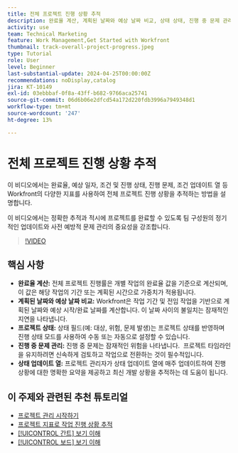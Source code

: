 ```yaml
---
title: 전체 프로젝트 진행 상황 추적
description: 완료율 계산, 계획된 날짜와 예상 날짜 비교, 상태 상태, 진행 중 문제 관리 및 주간 업데이트를 통해 Workfront에서 프로젝트 진행 상황을 추적하여 명확하고 시기 적절한 프로젝트 추적을 수행할 수 있습니다.
activity: use
team: Technical Marketing
feature: Work Management,Get Started with Workfront
thumbnail: track-overall-project-progress.jpeg
type: Tutorial
role: User
level: Beginner
last-substantial-update: 2024-04-25T00:00:00Z
recommendations: noDisplay,catalog
jira: KT-10149
exl-id: 03ebbbaf-0f8a-43ff-b682-9766aca25741
source-git-commit: 06d6b06e2dfcd54a172d220fdb3996a7949348d1
workflow-type: tm+mt
source-wordcount: '247'
ht-degree: 13%

---
```


# 전체 프로젝트 진행 상황 추적

이 비디오에서는 완료율, 예상 일자, 조건 및 진행 상태, 진행 문제, 조건 업데이트 열 등 Workfront의 다양한 지표를 사용하여 전체 프로젝트 진행 상황을 추적하는 방법을 설명합니다.

이 비디오에서는 정확한 추적과 적시에 프로젝트를 완료할 수 있도록 팀 구성원의 정기적인 업데이트와 사전 예방적 문제 관리의 중요성을 강조합니다. &#x200B;

>[!VIDEO](https://video.tv.adobe.com/v/3428748/?quality=12&learn=on&enablevpops)

## 핵심 사항

* **완료율 계산:** 전체 프로젝트 진행률은 개별 작업의 완료율 값을 기준으로 계산되며, 이 값은 해당 작업의 기간 또는 계획된 시간으로 가중치가 적용됩니다. &#x200B;
* **계획된 날짜와 예상 날짜 비교:** Workfront은 작업 기간 및 전임 작업을 기반으로 계획된 날짜와 예상 시작/완료 날짜를 계산합니다. &#x200B; 이 날짜 사이의 불일치는 잠재적인 지연을 나타냅니다. &#x200B;
* **프로젝트 상태:** 상태 필드(예: 대상, 위험, 문제 발생)는 프로젝트 상태를 반영하며 진행 상태 모드를 사용하여 수동 또는 자동으로 설정할 수 있습니다. &#x200B;
* **진행 중 문제 관리:** 진행 중 문제는 잠재적인 위험을 나타냅니다. &#x200B; 프로젝트 타임라인을 유지하려면 신속하게 검토하고 작업으로 전환하는 것이 필수적입니다. &#x200B;
* **상태 업데이트 열:** 프로젝트 관리자가 상태 업데이트 열에 매주 업데이트하여 진행 상황에 대한 명확한 요약을 제공하고 최신 개발 상황을 추적하는 데 도움이 됩니다. &#x200B;


## 이 주제와 관련된 추천 튜토리얼

* [프로젝트 관리 시작하기](/help/manage-work/projects/getting-started-manage-a-project.md)
* [프로젝트 지표로 작업 진행 상황 추적](/help/manage-work/projects/track-work-progress-with-project-metrics.md)
* [[!UICONTROL 간트] 보기 이해](/help/manage-work/projects/understand-the-gantt-view.md)
* [[!UICONTROL 보드] 보기 이해](/help/manage-work/projects/understand-the-board-view.md)
